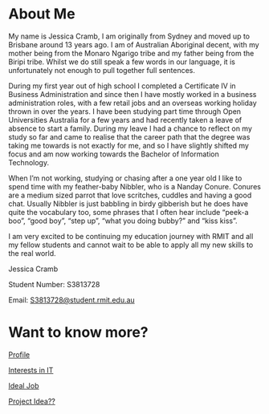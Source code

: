 # About Me

My name is Jessica Cramb, I am originally from Sydney and moved up to Brisbane around 13 years ago. I am of Australian Aboriginal decent, with my mother being from the Monaro Ngarigo tribe and my father being from the Biripi tribe. Whilst we do still speak a few words in our language, it is unfortunately not enough to pull together full sentences.

During my first year out of high school I completed a Certificate IV in Business Administration and since then I have mostly worked in a business administration roles, with a few retail jobs and an overseas working holiday thrown in over the years. I have been studying part time through Open Universities Australia for a few years and had recently taken a leave of absence to start a family. During my leave I had a chance to reflect on my study so far and came to realise that the career path that the degree was taking me towards is not exactly for me, and so I have slightly shifted my focus and am now working towards the Bachelor of Information Technology.

When I’m not working, studying or chasing after a one year old I like to spend time with my feather-baby Nibbler, who is a Nanday Conure. Conures are a medium sized parrot that love scritches, cuddles and having a good chat. Usually Nibbler is just babbling in birdy gibberish but he does have quite the vocabulary too, some phrases that I often hear include “peek-a boo”, “good boy”, “step up”, “what you doing bubby?” and “kiss kiss”.

I am very excited to be continuing my education journey with RMIT and all my fellow students and cannot wait to be able to apply all my new skills to the real world.

Jessica Cramb

Student Number: S3813728

Email: S3813728@student.rmit.edu.au




# Want to know more?

[Profile](https://JessCramb.github.io/profile)

[Interests in IT](https://JessCramb.github.io/interest-in-it)

[Ideal Job](https://JessCramb.github.io/ideal-job)

[Project Idea??](https://JessCramb.github.io/project)


